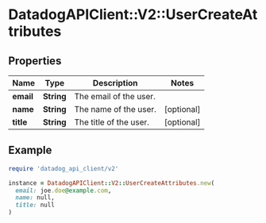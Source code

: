 # DatadogAPIClient::V2::UserCreateAttributes

## Properties

| Name | Type | Description | Notes |
| ---- | ---- | ----------- | ----- |
| **email** | **String** | The email of the user. |  |
| **name** | **String** | The name of the user. | [optional] |
| **title** | **String** | The title of the user. | [optional] |

## Example

```ruby
require 'datadog_api_client/v2'

instance = DatadogAPIClient::V2::UserCreateAttributes.new(
  email: joe.doe@example.com,
  name: null,
  title: null
)
```

